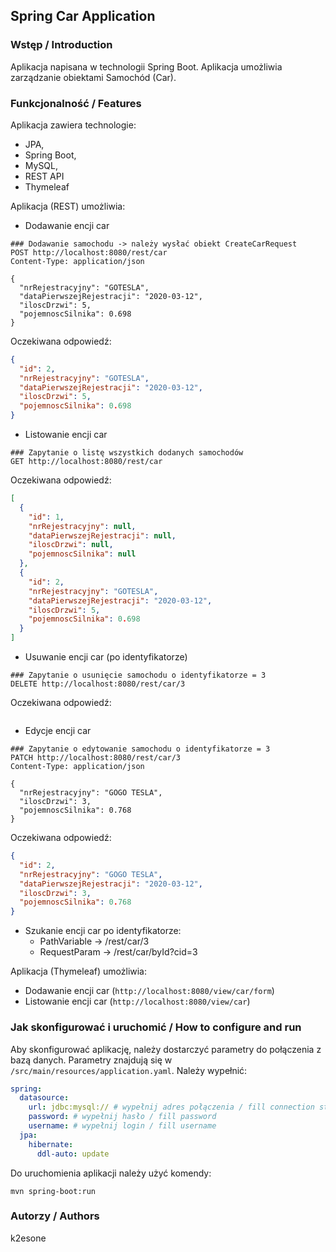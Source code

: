 ## Spring Car Application

### Wstęp / Introduction
Aplikacja napisana w technologii Spring Boot. Aplikacja umożliwia zarządzanie obiektami Samochód (Car).

### Funkcjonalność / Features
Aplikacja zawiera technologie:
- JPA,
- Spring Boot,
- MySQL,
- REST API
- Thymeleaf

Aplikacja (REST) umożliwia:
- Dodawanie encji car
```http request
### Dodawanie samochodu -> należy wysłać obiekt CreateCarRequest
POST http://localhost:8080/rest/car
Content-Type: application/json

{
  "nrRejestracyjny": "GOTESLA",
  "dataPierwszejRejestracji": "2020-03-12",
  "iloscDrzwi": 5,
  "pojemnoscSilnika": 0.698
}
```
Oczekiwana odpowiedź:
```json
{
  "id": 2,
  "nrRejestracyjny": "GOTESLA",
  "dataPierwszejRejestracji": "2020-03-12",
  "iloscDrzwi": 5,
  "pojemnoscSilnika": 0.698
}
```

- Listowanie encji car
```http request
### Zapytanie o listę wszystkich dodanych samochodów
GET http://localhost:8080/rest/car
```
Oczekiwana odpowiedź:
```json
[
  {
    "id": 1,
    "nrRejestracyjny": null,
    "dataPierwszejRejestracji": null,
    "iloscDrzwi": null,
    "pojemnoscSilnika": null
  },
  {
    "id": 2,
    "nrRejestracyjny": "GOTESLA",
    "dataPierwszejRejestracji": "2020-03-12",
    "iloscDrzwi": 5,
    "pojemnoscSilnika": 0.698
  }
]
```

- Usuwanie encji car (po identyfikatorze)
```http request
### Zapytanie o usunięcie samochodu o identyfikatorze = 3 
DELETE http://localhost:8080/rest/car/3
```
Oczekiwana odpowiedź:
```json
```

- Edycje encji car
```http request
### Zapytanie o edytowanie samochodu o identyfikatorze = 3 
PATCH http://localhost:8080/rest/car/3
Content-Type: application/json

{
  "nrRejestracyjny": "GOGO TESLA",
  "iloscDrzwi": 3,
  "pojemnoscSilnika": 0.768
}
```
Oczekiwana odpowiedź:
```json
{
  "id": 2,
  "nrRejestracyjny": "GOGO TESLA",
  "dataPierwszejRejestracji": "2020-03-12",
  "iloscDrzwi": 3,
  "pojemnoscSilnika": 0.768
}
```

- Szukanie encji car po identyfikatorze:
    - PathVariable -> /rest/car/3
    - RequestParam -> /rest/car/byId?cid=3

Aplikacja (Thymeleaf) umożliwia:
- Dodawanie encji car (`http://localhost:8080/view/car/form`)
- Listowanie encji car (`http://localhost:8080/view/car`)

### Jak skonfigurować i uruchomić / How to configure and run
Aby skonfigurować aplikację, należy dostarczyć parametry do połączenia z bazą danych.
Parametry znajdują się w `/src/main/resources/application.yaml`. Należy wypełnić:

```yaml
spring:
  datasource:
    url: jdbc:mysql:// # wypełnij adres połączenia / fill connection string url
    password: # wypełnij hasło / fill password
    username: # wypełnij login / fill username
  jpa:
    hibernate:
      ddl-auto: update
```

Do uruchomienia aplikacji należy użyć komendy:
```shell
mvn spring-boot:run
```

### Autorzy / Authors
k2esone

